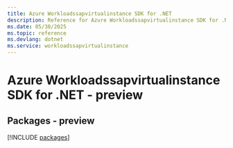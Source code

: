 ```yaml
---
title: Azure Workloadssapvirtualinstance SDK for .NET
description: Reference for Azure Workloadssapvirtualinstance SDK for .NET
ms.date: 05/30/2025
ms.topic: reference
ms.devlang: dotnet
ms.service: workloadssapvirtualinstance
---
```

# Azure Workloadssapvirtualinstance SDK for .NET - preview
## Packages - preview
[!INCLUDE [packages](workloadssapvirtualinstance-index.md)]